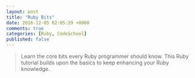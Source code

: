 ```yaml
---
layout: post
title: "Ruby Bits"
date: 2016-12-05 02:05:29 +0000
comments: true
categories: [Ruby, CodeSchool]
published: false
---
```


>Learn the core bits every Ruby programmer should know. This Ruby tutorial builds upon the basics to keep enhancing your Ruby knowledge.



